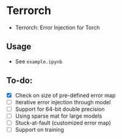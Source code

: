 # Terrorch
- Terrorch: Error Injection for Torch
## Usage
- See `example.ipynb`
## To-do:
- [X] Check on size of pre-defined error map 
- [ ] Iterative error injection through model
- [ ] Support for 64-bit double precision
- [ ] Using sparse mat for large models
- [ ] Stuck-at-fault (customized error map)
- [ ] Support on training
